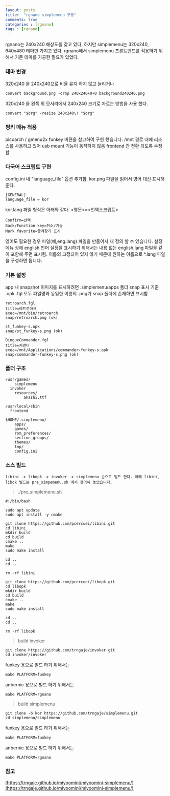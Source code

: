 ```yaml
---
layout: posts
title:  "rgnano simplemenu 구동"
comments: true
categories : [rgnano]
tags : [rgnano]
---
```


rgnano는 240x240 해상도를 갖고 있다. 하지만 simplemenu는 320x240, 640x480 테마만 가지고 있다.
rgnano에서 simplemenu 프론트엔드를 적용하기 위해서 기존 테마를 가공한 필요가 있었다.

### 테마 변경

320x240 을 240x240으로 비율 유지 하지 않고 늘리거나

    convert background.png -crop 240x240+0+0 background240240.png

320x240 을 왼쪽 위 모서리에서 240x240 크기로 자르는 방법을 사용 했다.

    convert "$org" -resize 240x240\! "$org"

### 펑키 메뉴 적용

picoarch / gmenu2x funkey 버젼을 참고하여 구현 했습니다.
/mnt 경로 내에 리소스를 사용하고 있어 usb mount 기능이 동작하지 않음
frontend 간 전환 되도록 수정함

### 다국어 스크립트 구현

config.ini 내 "language_file" 옵션 추가함.
kor.png 파일을 읽어서 영어 대신 표시해준다.

    [GENERAL]
    language_file = kor

kor.lang 파일 형식은 아래와 같다. <영문>=<번역스크립트>

    Confirm=선택
    Back/Function key=취소/기능
    Mark favorite=즐겨찾기 표시

영어도 필요한 경우 파일(예,eng.lang) 파일을 만들어서 재 정의 할 수 있습니다.
설정 메뉴 상에 english 언어 설정을 표시하기 위해서는 내용 없는 english.lang 파일을 같이 포함해 주면 표시됨. 이름의 고정되어 있지 않기 때문에 원하는 이름으로 *.lang 파일을 구성하면 됩니다.

### 기본 설정

app 내 snapshot 이미지를 표시하려면
.simplemenu/apps 폴더 snap 표시 기준
.opk .fgl 모두 파일명과 동일한 이름의 .png가 snap 폴더에 존재하면 표시함

    retroarch.fgl
    title=레트로아크
    exec=/mnt/bin/retroarch
    snap/retroarch.png (ok)

    st_funkey-s.opk
    snap/st_funkey-s.png (ok)

    DinguxCommander.fgl
    title=커맨더
    exec=/mnt/Applications/commander-funkey-s.opk
    snap/commander-funkey-s.png (ok)

### 폴더 구조

    /usr/games/
    	simplemenu
      invoker
    	resources/
    		akashi.ttf

    /usr/local/sbin
      frontend

    $HOME/.simplemenu/
    	apps/
    	games/
    	rom_preferences/
    	section_groups/
    	themes/
    	tmp/
    	config.ini


### 소스 빌드

    libini -> libopk -> invoker -> simplemenu 순으로 빌드 한다. 아래 libini, libok 빌드는 pre_simpemenu.sh 에서 정의해 놓았습니다.

> ./pre_simplemenu.sh

    #!/bin/bash

    sudo apt update
    sudo apt install -y cmake

    git clone https://github.com/pcercuei/libini.git
    cd libini
    mkdir build
    cd build
    cmake ..
    make
    sudo make install

    cd ..
    cd ..

    rm -rf libini

    git clone https://github.com/pcercuei/libopk.git
    cd libopk
    mkdir build
    cd build
    cmake ..
    make
    sudo make install

    cd ..
    cd ..

    rm -rf libopk

> build invoker

    git clone https://github.com/trngaje/invoker.git
    cd invoker/invoker

funkey 용으로 빌드 하기 위해서는

    make PLATFORM=funkey

anbernic 용으로 빌드 하기 위해서는

    make PLATFORM=rgnano

> build simplemenu

    git clone -b kor https://github.com/trngaje/simplemenu.git
    cd simplemenu/simplemenu

funkey 용으로 빌드 하기 위해서는

    make PLATFORM=funkey

anbernic 용으로 빌드 하기 위해서는

    make PLATFORM=rgnano  


### 참고

[https://trngaje.github.io/miyoomini/miyoomini-simplemenu/](https://trngaje.github.io/miyoomini/miyoomini-simplemenu/)
